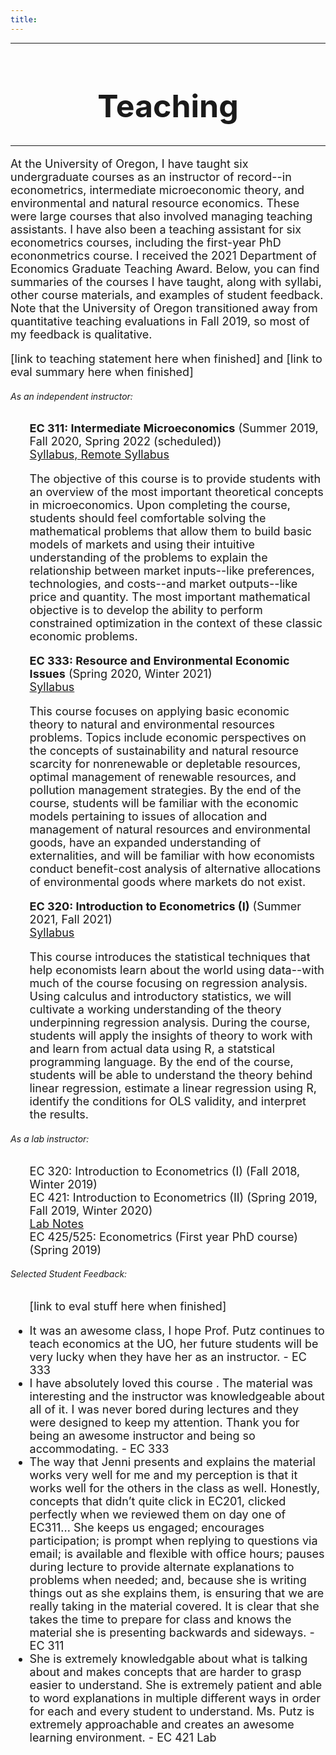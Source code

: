 ```yaml
---
title: 
---
```

<html>
<head>
<meta name="viewport" content="width=device-width, initial-scale=1">
<script src="https://kit.fontawesome.com/4ddc2e813a.js" crossorigin="anonymous"></script>
<style>
#menu li{
  list-style-type: none;
}
	
img {
  border-radius: 50%;
}
</style>
</head>
<body>
<hr>
  <h1 style="font-size:50px; text-align:center;"> Teaching </h1>
	<hr>
<font size="4"><p>At the University of Oregon, I have taught six undergraduate courses as an instructor of record--in econometrics, intermediate microeconomic theory, and environmental and natural resource economics. These were large courses that also involved managing teaching assistants. I have also been a teaching assistant for six econometrics courses, including the first-year PhD econonmetrics course. I received the 2021 Department of Economics Graduate Teaching Award. Below, you can find summaries of the courses I have taught, along with syllabi, other course materials, and examples of student feedback. Note that the University of Oregon transitioned away from quantitative teaching evaluations in Fall 2019, so most of my feedback is qualitative.</p></font>
	
<font size="4"><p>[link to teaching statement here when finished]  and [link to eval summary here when finished] </p></font>
  <h6>As an independent instructor: </h6>
    <font size="4"><ul id="menu">
	    <li> <b>EC 311: Intermediate Microeconomics</b> (Summer 2019, Fall 2020, Spring 2022 (scheduled)) <br>
	    <a href="/EC311Syllabus.pdf">Syllabus, </a><a href="/EC311_F20_Syllabus.pdf">  Remote Syllabus</a></li>
	    <p> The objective of this course is to provide students with an overview of the most important theoretical concepts in microeconomics. Upon completing the course, students should feel comfortable solving the mathematical problems that allow them to build basic models of markets and using their
intuitive understanding of the problems to explain the relationship between market inputs--like preferences, technologies, and costs--and market outputs--like price and quantity. The most important mathematical objective is to develop the ability to perform constrained optimization in the context of these classic economic problems. </p>
	    <li> <b>EC 333: Resource and Environmental Economic Issues</b> (Spring 2020, Winter 2021) <br>
	    <a href="/EC333_Syllabus_1.pdf">Syllabus</a><br></li>
	    <p> This course focuses on applying basic economic theory to natural and environmental resources problems. Topics include economic perspectives on the concepts of sustainability and natural resource scarcity for nonrenewable or depletable resources, optimal management of renewable resources, and pollution management strategies. By the end of the course, students will be familiar with the economic models pertaining to issues of allocation and management of natural resources and environmental goods, have an expanded understanding of externalities, and will be familiar with how economists conduct benefit-cost analysis of alternative allocations of environmental goods where markets do not exist. </p>
	    <li> <b>EC 320: Introduction to Econometrics (I)</b> (Summer 2021, Fall 2021) <br>
	    <a href="/EC320_Syllabus_Summer21.pdf">Syllabus</a><br></li>
	    <p> This course introduces the statistical techniques that help economists learn about the world using data--with much of the course focusing on regression analysis. Using calculus and introductory statistics, we will cultivate a working understanding of the theory underpinning regression analysis. During the course, students will apply the insights of theory to work with and learn from actual data using R, a statstical programming language. By the end of the course, students will be able to understand the theory behind linear regression, estimate a linear regression using R, identify the conditions for OLS validity, and interpret the results.	 </p>  
    </ul></font>
    <h6> As a lab instructor: </h6>  
    <font size="4"><ul id="menu">
    <li> EC 320: Introduction to Econometrics (I) (Fall 2018, Winter 2019)</li>
    <li> EC 421: Introduction to Econometrics (II) (Spring 2019, Fall 2019, Winter 2020) <br>
    <a href="https://jenniputz.com/EC421_W20_Lab/">Lab Notes</a></li>
    <li> EC 425/525: Econometrics (First year PhD course) (Spring 2019)</li>
    </ul></font>
 
 <h6>Selected Student Feedback: </h6>
<font size="4"><ul>
	<p>[link to eval stuff here when finished] </p>
    <li> It was an awesome class, I hope Prof. Putz continues to teach economics at the UO, her future students will be very lucky when they have her as an instructor. - EC 333</li>
    <li>I have absolutely loved this course . The material was interesting and the instructor was knowledgeable about all of it. I was never bored during lectures and they were designed to keep my attention. Thank you for being an awesome instructor and being so accommodating. - EC 333</li>
    <li>The way that Jenni presents and explains the material works very well for me and my perception is that it works well for the others in the class as well. Honestly, concepts that didn’t quite click in EC201, clicked perfectly when we reviewed them on day one of EC311... She keeps us engaged; encourages participation; is prompt when replying to questions via email; is available and flexible with office hours; pauses during lecture to provide alternate explanations to problems when needed; and, because she is writing things out as she explains them, is ensuring that we are really taking in the material covered. It is clear that she takes the time to prepare for class and knows the material she is presenting backwards and sideways. - EC 311</li>
 <li>She is extremely knowledgable about what is talking about and makes concepts that are harder to grasp easier to understand. She is extremely patient and able to word explanations in multiple different ways in order for each and every student to understand. Ms. Putz is extremely approachable and creates an awesome learning environment. - EC 421 Lab</li>
</ul></font>

</body>
</html>
